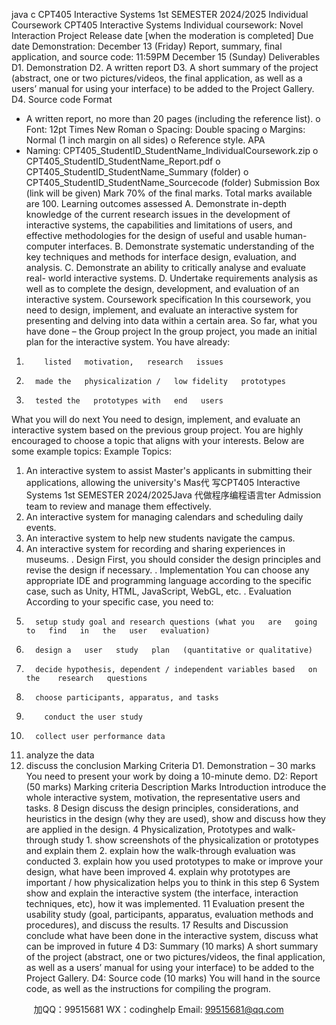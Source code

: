 java c
CPT405 
Interactive Systems 
1st SEMESTER 2024/2025 Individual Coursework 
CPT405 Interactive Systems 
Individual coursework: Novel Interaction Project
Release date 
[when the moderation is completed]
Due date 
Demonstration: December 13 (Friday)
Report, summary, final application, and source code: 11:59PM December 15 (Sunday)
Deliverables 
D1. Demonstration
D2. A written report
D3. A short summary of the project (abstract, one or two pictures/videos, the final application, as well as a users’ manual for using your interface) to be added to the Project Gallery.
D4. Source code
Format 
- A written report, no more than 20 pages (including the reference list).
o Font: 12pt Times New Roman
o Spacing: Double spacing
o Margins: Normal (1 inch margin on all sides)
o Reference style. APA
- Naming:
CPT405_StudentID_StudentName_IndividualCoursework.zip
o CPT405_StudentID_StudentName_Report.pdf
o CPT405_StudentID_StudentName_Summary (folder)
o CPT405_StudentID_StudentName_Sourcecode (folder)
Submission 
Box (link will be given)
Mark 
70% of the final marks. Total marks available are 100.
Learning outcomes assessed 
A. Demonstrate in-depth knowledge of the current research issues in the development of interactive systems, the capabilities and limitations of users, and effective methodologies for the design of useful and usable human-computer interfaces.
B. Demonstrate systematic understanding of the key techniques and methods for interface design, evaluation, and analysis.
C. Demonstrate an ability to critically analyse and evaluate real- world interactive systems.
D. Undertake requirements analysis as well as to complete the design, development, and evaluation of an interactive system.
Coursework specification
In   this   coursework,   you   need   to design, implement,   and evaluate an   interactive   system   for   presenting and delving   into data within   a   certain   area.
So far, what you have done – the Group project 
In the group   project, you   made an   initial   plan for the   interactive system. You   have   already:
1.         listed   motivation,   research   issues
2.       made the   physicalization /   low fidelity   prototypes
3.       tested the   prototypes with   end   users
What you will do next You   need   to design, implement,   and evaluate an   interactive   system   based   on   the   previous   group   project.      You   are   highly   encouraged   to   choose   a   topic   that   aligns   with   your   interests.   Below are some   example topics:
Example Topics:
1. An interactive system to assist Master's applicants in submitting their applications,   allowing the   university's   Mas代 写CPT405 Interactive Systems 1st SEMESTER 2024/2025Java
代做程序编程语言ter Admission team to   review and   manage them effectively.
2. An   interactive system for   managing calendars and scheduling   daily   events.
3. An   interactive system to   help   new students   navigate the campus.
4. An   interactive system for   recording and sharing experiences   in   museums.
. Design 
First, you should consider the design principles and   revise the   design   if   necessary.
. Implementation 
You can choose any appropriate IDE and programming language according to the   specific case, such as   Unity,   HTML, JavaScript, WebGL,   etc.
. Evaluation 
According to your specific case, you   need to:
1.       setup study goal and research questions (what you   are   going   to   find   in   the   user   evaluation)
2.       design a   user   study   plan   (quantitative or qualitative)
3.       decide hypothesis, dependent / independent variables based   on   the    research   questions
4.       choose participants, apparatus, and tasks 
5.         conduct the user study 
6.       collect user performance data 
7. analyze the data
8. discuss the conclusion
Marking Criteria 
D1. Demonstration – 30 marks 
You   need to   present your work   by doing a 10-minute demo. 
D2: Report (50 marks) Marking criteria Description Marks Introduction introduce the whole interactive system, motivation, the representative users and tasks. 8 Design discuss the design principles, considerations, and heuristics in the design (why they are used), show and discuss how they are applied in the design. 4 Physicalization, Prototypes and walk-through study 1.       show screenshots of the physicalization or prototypes and explain them 2.       explain how the walk-through evaluation was conducted 3.       explain how you used prototypes to make or improve your design, what have been improved 4.       explain why prototypes are important / how physicalization helps you to think in this step 6 System show and explain the interactive system (the interface, interaction techniques, etc), how it was implemented. 11 Evaluation present the usability study (goal, participants, apparatus, evaluation methods and procedures), and discuss the results. 17 Results and Discussion conclude what have been done in the interactive system, discuss what can be improved in future 4 
D3: Summary (10 marks) 
A   short   summary   of the   project   (abstract, one or two pictures/videos, the final application,   as well as a users’ manual for   using your   interface) to   be   added to   the   Project   Gallery.
D4: Source code (10 marks) 
You will   hand   in the source code, as well as the instructions for   compiling   the   program.





         
加QQ：99515681  WX：codinghelp  Email: 99515681@qq.com
